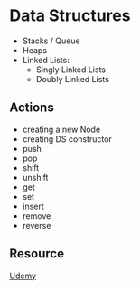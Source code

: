 # Data Structures

* Stacks / Queue
* Heaps
* Linked Lists: 
    - Singly Linked Lists
    - Doubly Linked Lists   

## Actions

* creating a new Node
* creating DS constructor
* push
* pop
* shift
* unshift
* get
* set
* insert
* remove
* reverse



## Resource
[Udemy](https://www.udemy.com/course/js-algorithms-and-data-structures-masterclass/)
